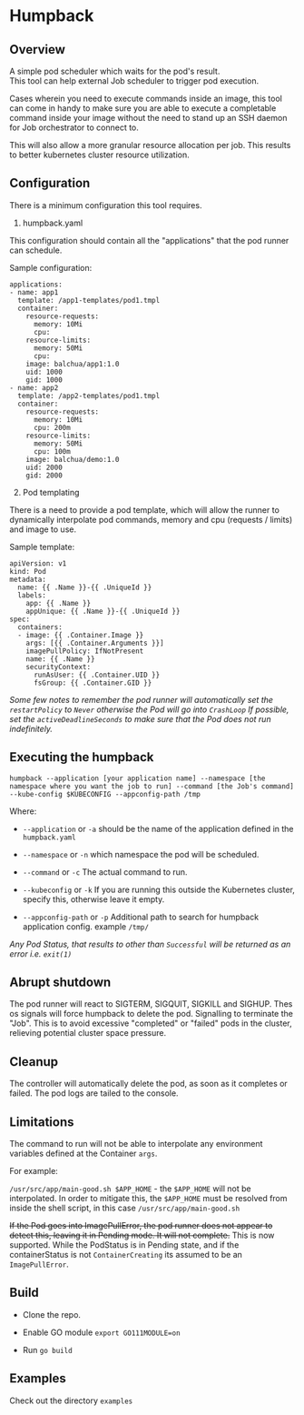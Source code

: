 # Humpback

## Overview
A simple pod scheduler which waits for the pod's result.  
This tool can help external Job scheduler to trigger pod execution.

Cases wherein you need to execute commands inside an image, this tool can come in handy to make sure you are able to execute a completable command inside your image without the need to stand up an SSH daemon for Job orchestrator to connect to.

This will also allow a more granular resource allocation per job.  This results to better kubernetes cluster resource utilization.

## Configuration

There is a minimum configuration this tool requires.

1. humpback.yaml

This configuration should contain all the "applications" that the pod runner can schedule.

Sample configuration:

    applications:
    - name: app1
      template: /app1-templates/pod1.tmpl
      container:
        resource-requests:
          memory: 10Mi
          cpu: 
        resource-limits:
          memory: 50Mi
          cpu:
        image: balchua/app1:1.0
        uid: 1000
        gid: 1000
    - name: app2
      template: /app2-templates/pod1.tmpl
      container:
        resource-requests:
          memory: 10Mi
          cpu: 200m
        resource-limits:
          memory: 50Mi
          cpu: 100m
        image: balchua/demo:1.0
        uid: 2000
        gid: 2000

2. Pod templating

There is a need to provide a pod template, which will allow the runner to dynamically interpolate pod commands, memory and cpu (requests / limits) and image to use.

Sample template:

```
apiVersion: v1
kind: Pod
metadata:
  name: {{ .Name }}-{{ .UniqueId }}
  labels:
    app: {{ .Name }}
    appUnique: {{ .Name }}-{{ .UniqueId }}
spec:
  containers:
  - image: {{ .Container.Image }}
    args: [{{ .Container.Arguments }}]
    imagePullPolicy: IfNotPresent
    name: {{ .Name }}
    securityContext:
      runAsUser: {{ .Container.UID }}
      fsGroup: {{ .Container.GID }}
```

*Some few notes to remember the pod runner will automatically set the `restartPolicy` to `Never` otherwise the Pod will go into `CrashLoop`  If possible, set the `activeDeadlineSeconds` to make sure that the Pod does not run indefinitely.*

## Executing the humpback

```
humpback --application [your application name] --namespace [the namespace where you want the job to run] --command [the Job's command] --kube-config $KUBECONFIG --appconfig-path /tmp

```

Where:

* `--application` or `-a` should be the name of the application defined in the `humpback.yaml`

* `--namespace` or `-n` which namespace the pod will be scheduled.

* `--command` or `-c` The actual command to run.

* `--kubeconfig`  or `-k` If you are running this outside the Kubernetes cluster, specify this, otherwise leave it empty.

* `--appconfig-path` or `-p` Additional path to search for humpback application config.  example `/tmp/`

*Any Pod Status, that results to other than `Successful` will be returned as an error i.e. `exit(1)`*

## Abrupt shutdown

The pod runner will react to SIGTERM, SIGQUIT, SIGKILL and SIGHUP.
Thes os signals will force humpback to delete the pod.  Signalling to terminate the "Job".  This is to avoid excessive "completed" or "failed" pods in the cluster, relieving potential cluster space pressure.

## Cleanup

The controller will automatically delete the pod, as soon as it completes or failed.  The pod logs are tailed to the console.

## Limitations

The command to run will not be able to interpolate any environment variables defined at the Container `args`.

For example:

`/usr/src/app/main-good.sh $APP_HOME` - the `$APP_HOME` will not be interpolated.  In order to mitigate this,  the `$APP_HOME` must be resolved from inside the shell script, in this case `/usr/src/app/main-good.sh`

~~If the Pod goes into ImagePullError, the pod runner does not appear to detect this, leaving it in Pending mode.  It will not complete.~~
This is now supported.  While the PodStatus is in Pending state, and if the containerStatus is not `ContainerCreating` its assumed to be an `ImagePullError`.


## Build

* Clone the repo.  

* Enable GO module  `export GO111MODULE=on`

* Run `go build`

## Examples

Check out the directory `examples`


    


